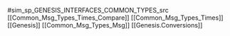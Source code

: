 #sim_sp_GENESIS_INTERFACES_COMMON_TYPES_src
[[Common_Msg_Types_Times_Compare]]
[[Common_Msg_Types_Times]]
[[Genesis]]
[[Common_Msg_Types_Msg]]
[[Genesis.Conversions]]
